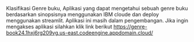 Klasifikasi Genre buku,
Aplikasi yang dapat mengetahui sebuah genre buku berdasarkan sinopsisnya menggunakan IBM cloude dan deploy menggunakan streamlit.
Aplikasi ini masih dalam pengembangan.
Jika ingin mengakses aplikasi silahkan klik link berikut https://genre-book24.1hxj6rg209vg.us-east.codeengine.appdomain.cloud/

